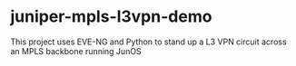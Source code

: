 # juniper-mpls-l3vpn-demo
This project uses EVE-NG and Python to stand up a L3 VPN circuit across an MPLS backbone running JunOS
